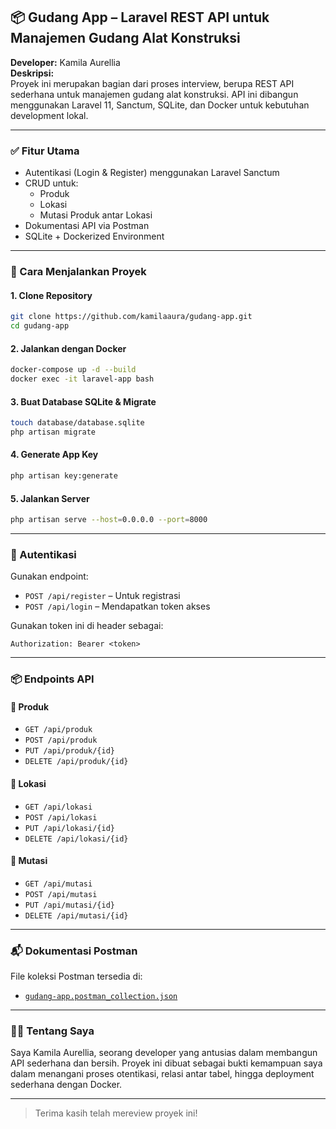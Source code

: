 ## 📦 Gudang App – Laravel REST API untuk Manajemen Gudang Alat Konstruksi

**Developer:** Kamila Aurellia\
**Deskripsi:**\
Proyek ini merupakan bagian dari proses interview, berupa REST API sederhana untuk manajemen gudang alat konstruksi. API ini dibangun menggunakan Laravel 11, Sanctum, SQLite, dan Docker untuk kebutuhan development lokal.

---

### ✅ Fitur Utama

- Autentikasi (Login & Register) menggunakan Laravel Sanctum
- CRUD untuk:
  - Produk
  - Lokasi
  - Mutasi Produk antar Lokasi
- Dokumentasi API via Postman
- SQLite + Dockerized Environment

---

### 🚀 Cara Menjalankan Proyek

#### 1. Clone Repository

```bash
git clone https://github.com/kamilaaura/gudang-app.git
cd gudang-app
```

#### 2. Jalankan dengan Docker

```bash
docker-compose up -d --build
docker exec -it laravel-app bash
```

#### 3. Buat Database SQLite & Migrate

```bash
touch database/database.sqlite
php artisan migrate
```

#### 4. Generate App Key

```bash
php artisan key:generate
```

#### 5. Jalankan Server

```bash
php artisan serve --host=0.0.0.0 --port=8000
```

---

### 🔐 Autentikasi

Gunakan endpoint:

- `POST /api/register` – Untuk registrasi
- `POST /api/login` – Mendapatkan token akses

Gunakan token ini di header sebagai:

```
Authorization: Bearer <token>
```

---

### 📦 Endpoints API

#### 🔸 Produk

- `GET /api/produk`
- `POST /api/produk`
- `PUT /api/produk/{id}`
- `DELETE /api/produk/{id}`

#### 🔸 Lokasi

- `GET /api/lokasi`
- `POST /api/lokasi`
- `PUT /api/lokasi/{id}`
- `DELETE /api/lokasi/{id}`

#### 🔸 Mutasi

- `GET /api/mutasi`
- `POST /api/mutasi`
- `PUT /api/mutasi/{id}`
- `DELETE /api/mutasi/{id}`

---

### 📬 Dokumentasi Postman

File koleksi Postman tersedia di:

- [`gudang-app.postman_collection.json`](./gudang-app.postman_collection.json)

---

### 🙋‍♀️ Tentang Saya

Saya Kamila Aurellia, seorang developer yang antusias dalam membangun API sederhana dan bersih. Proyek ini dibuat sebagai bukti kemampuan saya dalam menangani proses otentikasi, relasi antar tabel, hingga deployment sederhana dengan Docker.

---

> Terima kasih telah mereview proyek ini!

